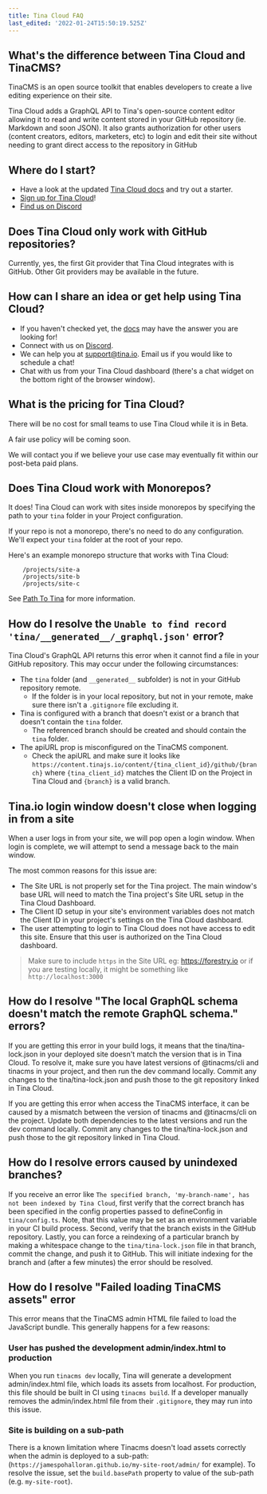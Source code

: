 ```yaml
---
title: Tina Cloud FAQ
last_edited: '2022-01-24T15:50:19.525Z'
---
```


## What's the difference between Tina Cloud and TinaCMS?

TinaCMS is an open source toolkit that enables developers to create a live editing experience on their site.

Tina Cloud adds a GraphQL API to Tina's open-source content editor allowing it to read and write content stored in your GitHub repository (ie. Markdown and soon JSON). It also grants authorization for other users (content creators, editors, marketers, etc) to login and edit their site without needing to grant direct access to the repository in GitHub

## Where do I start?

* Have a look at the updated [Tina Cloud docs](/docs/setup-overview/) and try out a starter.
* [Sign up for Tina Cloud](https://app.tina.io/register)!
* [Find us on Discord](https://discord.com/invite/zumN63Ybpf)

## Does Tina Cloud only work with GitHub repositories?

Currently, yes, the first Git provider that Tina Cloud integrates with is GitHub. Other Git providers may be available in the future.

## How can I share an idea or get help using Tina Cloud?

* If you haven't checked yet, the [docs](/docs/) may have the answer you are looking for!
* Connect with us on [Discord](https://discord.com/invite/zumN63Ybpf).
* We can help you at support@tina.io. Email us if you would like to schedule a chat!
* Chat with us from your Tina Cloud dashboard (there's a chat widget on the bottom right of the browser window).

## What is the pricing for Tina Cloud?

There will be no cost for small teams to use Tina Cloud while it is in Beta.

A fair use policy will be coming soon.

We will contact you if we believe your use case may eventually fit within our post-beta paid plans.

## Does Tina Cloud work with Monorepos?

It does! Tina Cloud can work with sites inside monorepos by specifying the path to your `tina` folder in your Project configuration.

If your repo is not a monorepo, there's no need to do any configuration. We'll expect your `tina` folder at the root of your repo.

Here's an example monorepo structure that works with Tina Cloud:

```
    /projects/site-a
    /projects/site-b
    /projects/site-c
```

See [Path To Tina](/docs/tina-cloud/dashboard/projects/#path-to-tina) for more information.

## How do I resolve the `Unable to find record 'tina/__generated__/_graphql.json'` error?

Tina Cloud's GraphQL API returns this error when it cannot find a file in your GitHub repository. This may occur under the following circumstances:

* The `tina` folder (and `__generated__` subfolder) is not in your GitHub repository remote.
  * If the folder is in your local repository, but not in your remote, make sure there isn't a `.gitignore` file excluding it.
* Tina is configured with a branch that doesn't exist or a branch that doesn't contain the `tina` folder.
  * The referenced branch should be created and should contain the `tina` folder.
* The apiURL prop is misconfigured on the TinaCMS component.
  * Check the apiURL and make sure it looks like `https://content.tinajs.io/content/{tina_client_id}/github/{branch}` where `{tina_client_id}` matches the Client ID on the Project in Tina Cloud and `{branch}` is a valid branch.

## Tina.io login window doesn't close when logging in from a site

When a user logs in from your site, we will pop open a login window. When login is complete, we will attempt to send a message back to the main window.

The most common reasons for this issue are:

* The Site URL is not properly set for the Tina project. The main window's base URL will need to match the Tina project's Site URL setup in the Tina Cloud Dashboard.
* The Client ID setup in your site's environment variables does not match the Client ID in your project's settings on the Tina Cloud dashboard.
* The user attempting to login to Tina Cloud does not have access to edit this site. Ensure that this user is authorized on the Tina Cloud dashboard.

> Make sure to include `https` in the Site URL eg: https://forestry.io or if you are testing locally, it might be something like `http://localhost:3000`

## How do I resolve "The local GraphQL schema doesn't match the remote GraphQL schema." errors?

If you are getting this error in your build logs, it means that the tina/tina-lock.json in your deployed site doesn't match the version that is in Tina Cloud. To resolve it, make sure you have latest versions of @tinacms/cli and tinacms in your project, and then run the dev command locally. Commit any changes to the tina/tina-lock.json and push those to the git repository linked in Tina Cloud.

If you are getting this error when access the TinaCMS interface, it can be caused by a mismatch between the version of tinacms and @tinacms/cli on the project. Update both dependencies to the latest versions and run the dev command locally. Commit any changes to the tina/tina-lock.json and push those to the git repository linked in Tina Cloud.

## How do I resolve errors caused by unindexed branches?

If you receive an error like `The specified branch, 'my-branch-name', has not been indexed by Tina Cloud`, first verify that the correct branch has been specified in
the config properties passed to defineConfig in `tina/config.ts`. Note, that this value may be set as an environment variable in your CI build process. Second, verify that the branch exists
in the GitHub repository. Lastly, you can force a reindexing of a particular branch by making a whitespace change to the `tina/tina-lock.json` file in that branch,
commit the change, and push it to GitHub. This will initiate indexing for the branch and (after a few minutes) the error should be resolved.

## How do I resolve "Failed loading TinaCMS assets" error

This error means that the TinaCMS admin HTML file failed to load the JavaScript bundle. This generally happens for a few reasons:

### User has pushed the development admin/index.html to production

When you run `tinacms dev` locally, Tina will generate a development admin/index.html file, which loads its assets from localhost. For production, this file should be built in CI using `tinacms build`. If a developer manually removes the admin/index.html file from their `.gitignore`, they may run into this issue.

### Site is building on a sub-path

There is a known limitation where Tinacms doesn't load assets correctly when the admin is deployed to a sub-path: (`https://jamespohalloran.github.io/my-site-root/admin/` for example). To resolve the issue, set the `build.basePath` property to value of the sub-path (e.g. `my-site-root`).
